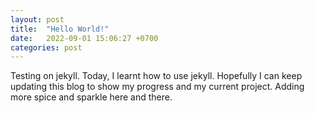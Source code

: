 ```yaml
---
layout: post
title:  "Hello World!"
date:   2022-09-01 15:06:27 +0700
categories: post
---
```


Testing on jekyll.
Today, I learnt how to use jekyll.
Hopefully I can keep updating this blog to show my progress and my current project.
Adding more spice and sparkle here and there.